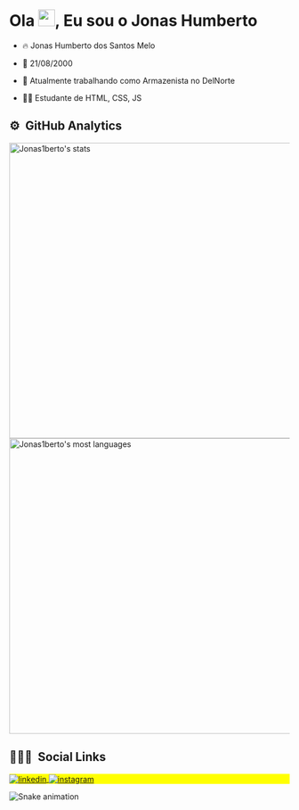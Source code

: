 <h1 align="left">Ola <img src="https://raw.githubusercontent.com/kaueMarques/kaueMarques/master/hi.gif" width="30px">, Eu sou o Jonas Humberto</h1>

- 🔥 Jonas Humberto dos Santos Melo

- 🎉 21/08/2000

- 🔭 Atualmente trabalhando como Armazenista no DelNorte

- 👨‍💻 Estudante de HTML, CSS, JS


## ⚙️ &nbsp;GitHub Analytics

<p align="left">
<img width="530em" src="https://github-readme-stats.vercel.app/api?username=Jonas1berto&show_icons=true&theme=vision-friendly-dark" alt="Jonas1berto's stats"/>
<img width="530em" src="https://github-readme-stats.vercel.app/api/top-langs/?username=Jonas1berto&layout=compact&theme=vision-friendly-dark" alt="Jonas1berto's most languages"/>
</p>

## 👨🏽‍🦲 &nbsp;Social Links

<p align="left" style="background:yellow">
<a href="https://www.linkedin.com/in/jonas-humberto-879a68233/" target="_blank">
  <img align="center" src="https://img.shields.io/badge/-Jonas1berto-05122A?style=flat&logo=linkedin" alt="linkedin"/>
</a>
<a href="https://www.instagram.com/jonas4475/" target="_blank">
 <img align="center" src="https://img.shields.io/badge/-Jonas1berto-05122A?style=flat&logo=instagram" alt="instagram"/>
</a>
</p>
                                                                                                                     
![Snake animation](https://github.com/Jonas1berto/Jonas1berto/blob/output/github-contribution-grid-snake.svg)

<!-- Here are some ideas to get you started:

- 🔭 I’m currently working on ...
- 🌱 I’m currently learning ...
- 👯 I’m looking to collaborate on ...
- 🤔 I’m looking for help with ...
- 💬 Ask me about ...
- 📫 How to reach me: ...
- 😄 Pronouns: ...
- ⚡ Fun fact: ...
-->
